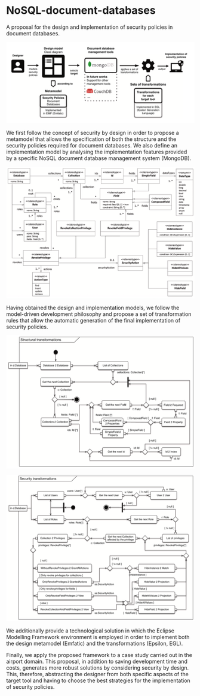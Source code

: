 # NoSQL-document-databases

A proposal for the design and implementation of security policies in document databases. 


![](img/process.png)

We first follow the concept of security by design in order to propose a metamodel that allows the specification of both the structure and the security policies required for document databases. We also define an implementation model by analysing the implementation features provided by a specific NoSQL document database management system (MongoDB). 

![](img/metamodel.png)

Having obtained the design and implementation models, we follow the model-driven development philosophy and propose a set of transformation rules that allow the automatic generation of the final implementation of security policies. 

![](img/transformationFlowStructural.png)

![](img/transformationFlowSecurity.png)

We additionally provide a technological solution in which the Eclipse Modelling Framework environment is employed in order to implement both the design metamodel (Emfatic) and the transformations (Epsilon, EGL). 

Finally, we apply the proposed framework to a case study carried out in the airport domain. This proposal, in addition to saving development time and costs, generates more robust solutions by considering security by design. This, therefore, abstracting the designer from both specific aspects of the target tool and having to choose the best strategies for the implementation of security policies.

